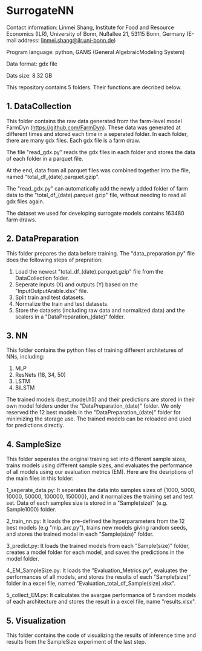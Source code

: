 # SurrogateNN

Contact information: Linmei Shang, Institute for Food and Resource Economics (ILR), University of Bonn, Nußallee 21, 53115 Bonn, Germany (E-mail address: linmei.shang@ilr.uni-bonn.de)

Program language: python, GAMS (General AlgebraicModeling System)

Data format: gdx file

Dats size: 8.32 GB

This repository contains 5 folders. Their functions are decribed below.
## 1. DataCollection
This folder contains the raw data generated from the farm-level model FarmDyn (https://github.com/FarmDyn). These data was generated at different times and stored each time in a seperated folder. In each folder, there are many gdx files. Each gdx file is a farm draw. 

The file "read_gdx.py" reads the gdx files in each folder and stores the data of each folder in a parquet file.

At the end, data from all parquet files was combined together into the file, named "total_df_(date).parquet.gzip".

The "read_gdx.py" can automatically add the newly added folder of farm data to the "total_df_(date).parquet.gzip" file, without needing to read all gdx files again.

The dataset we used for developing surrogate models contains 163480 farm draws. 
 
## 2. DataPreparation
This folder prepares the data before training. The "data_preparation.py" file does the following steps of prepration: 
1) Load the newest "total_df_(date).parquet.gzip" file from the DataCollection folder.
2) Seperate inputs (X) and outputs (Y) based on the "InputOutputArable.xlsx" file.
3) Split train and test datasets.
4) Normalize the train and test datasets.
5) Store the datasets (including raw data and normalized data) and the scalers in a "DataPreparation_(date)" folder. 

## 3. NN
This folder contains the python files of training different architetures of NNs, including:
1) MLP
2) ResNets (18, 34, 50)
3) LSTM
4) BiLSTM

The trained models (best_model.h5) and their predictions are stored in their own model folders under the "DataPreparation_(date)" folder. We only reserved the 12 best models in the "DataPreparation_(date)" folder for minimizing the storage use. The trained models can be reloaded and used for predictions directly. 

## 4. SampleSize
This folder seperates the original training set into different sample sizes, trains models using different sample sizes, and evaluates the performance of all models using our evaluation metrics (EM). Here are the desriptions of the main files in this folder:

1_seperate_data.py: It seperates the data into samples sizes of {1000, 5000, 10000, 50000, 100000, 150000}, and it normalizes the training set and test set. Data of each samples size is stored in a "Sample(size)" (e.g. Sample1000) folder.

2_train_nn.py: It loads the pre-defined the hyperparameters from the 12 best models (e.g "mlp_arc.py"), trains new models giving random seeds, and stores the trained model in each "Sample(size)" folder. 

3_predict.py: It loads the trained models from each "Sample(size)" folder, creates a model folder for each model, and saves the predictions in the model folder. 

4_EM_SampleSize.py: It loads the "Evaluation_Metrics.py", evaluates the performances of all models, and stores the results of each "Sample(size)" folder in a excel file, named "Evaluation_total_df_Sample(size).xlsx".

5_collect_EM.py: It calculates the avargae performance of 5 random models of each architecture and stores the result in a excel file, name "results.xlsx".

## 5. Visualization
This folder contains the code of visualizing the results of inference time and results from the SampleSize experiment of the last step. 
